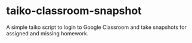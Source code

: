 # taiko-classroom-snapshot
A simple taiko script to login to Google Classroom and take snapshots for assigned and missing homework.
